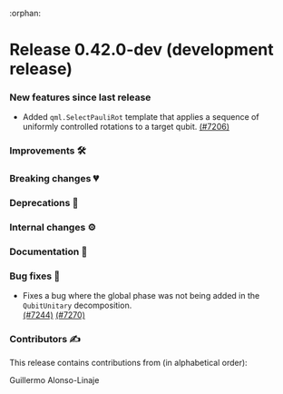 :orphan:

# Release 0.42.0-dev (development release)

<h3>New features since last release</h3>

* Added `qml.SelectPauliRot` template that applies a sequence of uniformly controlled rotations to a target qubit.
  [(#7206)](https://github.com/PennyLaneAI/pennylane/pull/7206)

<h3>Improvements 🛠</h3>

<h3>Breaking changes 💔</h3>

<h3>Deprecations 👋</h3>

<h3>Internal changes ⚙️</h3>

<h3>Documentation 📝</h3>

<h3>Bug fixes 🐛</h3>

* Fixes a bug where the global phase was not being added in the ``QubitUnitary`` decomposition.  
  [(#7244)](https://github.com/PennyLaneAI/pennylane/pull/7244)
  [(#7270)](https://github.com/PennyLaneAI/pennylane/pull/7270)

<h3>Contributors ✍️</h3>

This release contains contributions from (in alphabetical order):

Guillermo Alonso-Linaje
